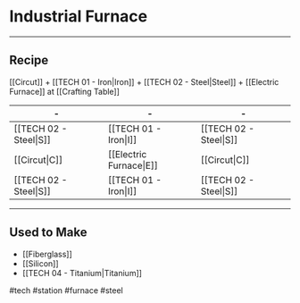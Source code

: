 # Industrial Furnace
---
## Recipe
[[Circut]] + [[TECH 01 - Iron|Iron]] + [[TECH 02 - Steel|Steel]] + [[Electric Furnace]] at [[Crafting Table]]

| -                      | -                       | -                      |
| ---------------------- | ----------------------- | ---------------------- |
| [[TECH 02 - Steel\|S]] | [[TECH 01 - Iron\|I]]   | [[TECH 02 - Steel\|S]] |
| [[Circut\|C]]          | [[Electric Furnace\|E]] | [[Circut\|C]]          |
| [[TECH 02 - Steel\|S]] | [[TECH 01 - Iron\|I]]   | [[TECH 02 - Steel\|S]] |

---
## Used to Make
- [[Fiberglass]]
- [[Silicon]]
- [[TECH 04 - Titanium|Titanium]]

#tech #station #furnace #steel